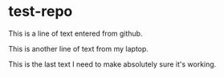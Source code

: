 # test-repo

This is a line of text entered from github.

This is another line of text from my laptop.

This is the last text I need to make absolutely sure it's working. 
